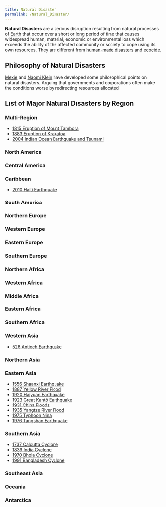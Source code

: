 ```yaml
---
title: Natural Disaster
permalink: /Natural_Disaster/
---
```


**Natural Disasters** are a serious disruption resulting from natural
processes of [Earth](Earth.md "wikilink") that occur over a short or long
period of time that causes widespread human, material, economic or
environmental loss which exceeds the ability of the affected community
or society to cope using its own resources. They are different from
[human-made
disasters](List_of_Big_Accidents_and_Human-Made_Disasters.md "wikilink")
and [ecocide](ecocide.md "wikilink").

## Philosophy of Natural Disasters

[Mexie](Mexie.md "wikilink") and [Naomi Klein](Naomi_Klein.md "wikilink") have
developed some philosophical points on natural disasters. Arguing that
governments and corporations often make the conditions worse by
redirecting resources allocated

## List of Major Natural Disasters by Region

### Multi-Region

- [1815 Eruption of Mount
  Tambora](1815_Eruption_of_Mount_Tambora.md "wikilink")
- [1883 Eruption of Krakatoa](1883_Eruption_of_Krakatoa.md "wikilink")
- [2004 Indian Ocean Earthquake and
  Tsunami](2004_Indian_Ocean_Earthquake_and_Tsunami.md "wikilink")

### North America

### Central America

### Caribbean

- [2010 Haiti Earthquake](2010_Haiti_Earthquake.md "wikilink")

### South America

### Northern Europe

### Western Europe

### Eastern Europe

### Southern Europe

### Northern Africa

### Western Africa

### Middle Africa

### Eastern Africa

### Southern Africa

### Western Asia

- [526 Antioch Earthquake](526_Antioch_Earthquake.md "wikilink")

### Northern Asia

### Eastern Asia

- [1556 Shaanxi Earthquake](1556_Shaanxi_Earthquake.md "wikilink")
- [1887 Yellow River Flood](1887_Yellow_River_Flood.md "wikilink")
- [1920 Haiyuan Earthquake](1920_Haiyuan_Earthquake.md "wikilink")
- [1923 Great Kantō Earthquake](1923_Great_Kantō_Earthquake.md "wikilink")
- [1931 China Floods](1931_China_Floods.md "wikilink")
- [1935 Yangtze River Flood](1935_Yangtze_River_Flood.md "wikilink")
- [1975 Typhoon Nina](Typhoon_Nina.md "wikilink")
- [1976 Tangshan Earthquake](1976_Tangshan_Earthquake.md "wikilink")

### Southern Asia

- [1737 Calcutta Cyclone](1737_Calcutta_Cyclone.md "wikilink")
- [1839 India Cyclone](1839_India_Cyclone.md "wikilink")
- [1970 Bhola Cyclone](1970_Bhola_Cyclone.md "wikilink")
- [1991 Bangladesh Cyclone](1991_Bangladesh_Cyclone.md "wikilink")

### Southeast Asia

### Oceania

### Antarctica